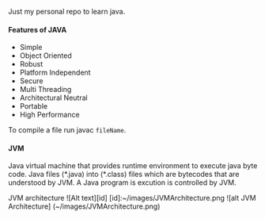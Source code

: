 Just my personal repo to learn java. <br />

#### Features of JAVA
- Simple
- Object Oriented
- Robust
- Platform Independent
- Secure
- Multi Threading
- Architectural Neutral
- Portable
- High Performance

To compile a file run javac `fileName`. <br />

#### JVM
Java virtual machine that provides runtime environment to execute java byte code. Java files (\*.java) into (\*.class) files which are bytecodes that are understood by JVM. 
A Java program is excution is controlled by JVM.

JVM architecture
![Alt text][id]
[id]:~/images/JVMArchitecture.png
![alt JVM Architecture] (~/images/JVMArchitecture.png)


